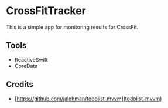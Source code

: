 # CrossFitTracker

This is a simple app for monitoring results for CrossFit.

## Tools
- ReactiveSwift
- CoreData

## Credits
- [https://github.com/jalehman/todolist-mvvm](todolist-mvvm)
